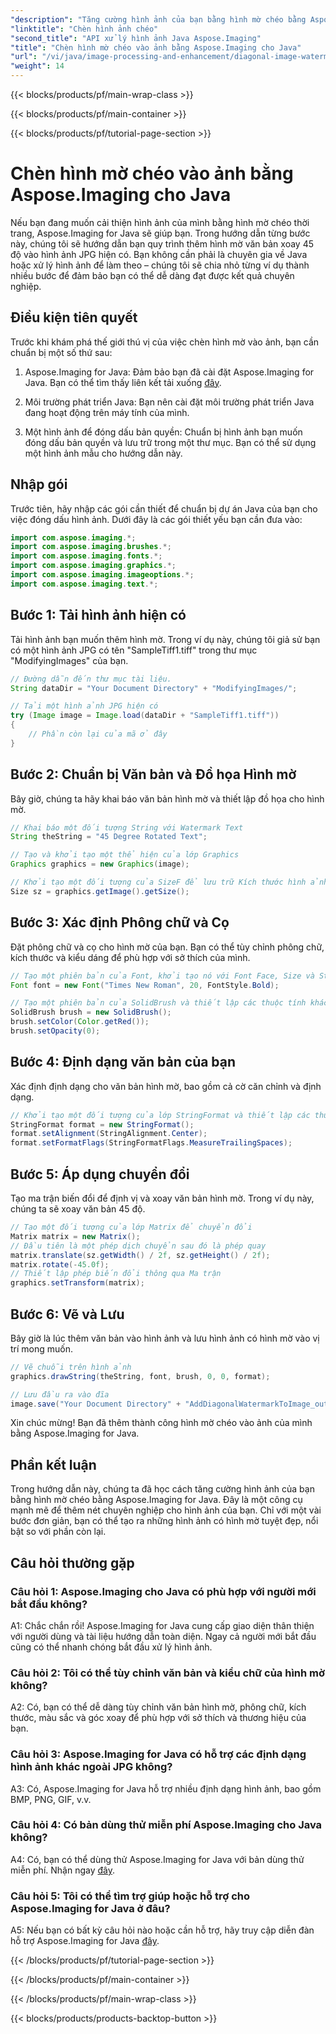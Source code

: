 ```yaml
---
"description": "Tăng cường hình ảnh của bạn bằng hình mờ chéo bằng Aspose.Imaging cho Java. Thực hiện theo hướng dẫn từng bước này và tạo hình ảnh có hình mờ tuyệt đẹp một cách dễ dàng."
"linktitle": "Chèn hình ảnh chéo"
"second_title": "API xử lý hình ảnh Java Aspose.Imaging"
"title": "Chèn hình mờ chéo vào ảnh bằng Aspose.Imaging cho Java"
"url": "/vi/java/image-processing-and-enhancement/diagonal-image-watermarking/"
"weight": 14
---
```


{{< blocks/products/pf/main-wrap-class >}}

{{< blocks/products/pf/main-container >}}

{{< blocks/products/pf/tutorial-page-section >}}

# Chèn hình mờ chéo vào ảnh bằng Aspose.Imaging cho Java


Nếu bạn đang muốn cải thiện hình ảnh của mình bằng hình mờ chéo thời trang, Aspose.Imaging for Java sẽ giúp bạn. Trong hướng dẫn từng bước này, chúng tôi sẽ hướng dẫn bạn quy trình thêm hình mờ văn bản xoay 45 độ vào hình ảnh JPG hiện có. Bạn không cần phải là chuyên gia về Java hoặc xử lý hình ảnh để làm theo – chúng tôi sẽ chia nhỏ từng ví dụ thành nhiều bước để đảm bảo bạn có thể dễ dàng đạt được kết quả chuyên nghiệp.

## Điều kiện tiên quyết

Trước khi khám phá thế giới thú vị của việc chèn hình mờ vào ảnh, bạn cần chuẩn bị một số thứ sau:

1. Aspose.Imaging for Java: Đảm bảo bạn đã cài đặt Aspose.Imaging for Java. Bạn có thể tìm thấy liên kết tải xuống [đây](https://releases.aspose.com/imaging/java/).

2. Môi trường phát triển Java: Bạn nên cài đặt môi trường phát triển Java đang hoạt động trên máy tính của mình.

3. Một hình ảnh để đóng dấu bản quyền: Chuẩn bị hình ảnh bạn muốn đóng dấu bản quyền và lưu trữ trong một thư mục. Bạn có thể sử dụng một hình ảnh mẫu cho hướng dẫn này.

## Nhập gói

Trước tiên, hãy nhập các gói cần thiết để chuẩn bị dự án Java của bạn cho việc đóng dấu hình ảnh. Dưới đây là các gói thiết yếu bạn cần đưa vào:

```java
import com.aspose.imaging.*;
import com.aspose.imaging.brushes.*;
import com.aspose.imaging.fonts.*;
import com.aspose.imaging.graphics.*;
import com.aspose.imaging.imageoptions.*;
import com.aspose.imaging.text.*;
```

## Bước 1: Tải hình ảnh hiện có

Tải hình ảnh bạn muốn thêm hình mờ. Trong ví dụ này, chúng tôi giả sử bạn có một hình ảnh JPG có tên "SampleTiff1.tiff" trong thư mục "ModifyingImages" của bạn.

```java
// Đường dẫn đến thư mục tài liệu.
String dataDir = "Your Document Directory" + "ModifyingImages/";

// Tải một hình ảnh JPG hiện có
try (Image image = Image.load(dataDir + "SampleTiff1.tiff"))
{
    // Phần còn lại của mã ở đây
}
```

## Bước 2: Chuẩn bị Văn bản và Đồ họa Hình mờ

Bây giờ, chúng ta hãy khai báo văn bản hình mờ và thiết lập đồ họa cho hình mờ.

```java
// Khai báo một đối tượng String với Watermark Text
String theString = "45 Degree Rotated Text";

// Tạo và khởi tạo một thể hiện của lớp Graphics
Graphics graphics = new Graphics(image);

// Khởi tạo một đối tượng của SizeF để lưu trữ Kích thước hình ảnh
Size sz = graphics.getImage().getSize();
```

## Bước 3: Xác định Phông chữ và Cọ

Đặt phông chữ và cọ cho hình mờ của bạn. Bạn có thể tùy chỉnh phông chữ, kích thước và kiểu dáng để phù hợp với sở thích của mình.

```java
// Tạo một phiên bản của Font, khởi tạo nó với Font Face, Size và Style
Font font = new Font("Times New Roman", 20, FontStyle.Bold);

// Tạo một phiên bản của SolidBrush và thiết lập các thuộc tính khác nhau của nó
SolidBrush brush = new SolidBrush();
brush.setColor(Color.getRed());
brush.setOpacity(0);
```

## Bước 4: Định dạng văn bản của bạn

Xác định định dạng cho văn bản hình mờ, bao gồm cả cờ căn chỉnh và định dạng.

```java
// Khởi tạo một đối tượng của lớp StringFormat và thiết lập các thuộc tính khác nhau của nó
StringFormat format = new StringFormat();
format.setAlignment(StringAlignment.Center);
format.setFormatFlags(StringFormatFlags.MeasureTrailingSpaces);
```

## Bước 5: Áp dụng chuyển đổi

Tạo ma trận biến đổi để định vị và xoay văn bản hình mờ. Trong ví dụ này, chúng ta sẽ xoay văn bản 45 độ.

```java
// Tạo một đối tượng của lớp Matrix để chuyển đổi
Matrix matrix = new Matrix();
// Đầu tiên là một phép dịch chuyển sau đó là phép quay
matrix.translate(sz.getWidth() / 2f, sz.getHeight() / 2f);
matrix.rotate(-45.0f);
// Thiết lập phép biến đổi thông qua Ma trận
graphics.setTransform(matrix);
```

## Bước 6: Vẽ và Lưu

Bây giờ là lúc thêm văn bản vào hình ảnh và lưu hình ảnh có hình mờ vào vị trí mong muốn.

```java
// Vẽ chuỗi trên hình ảnh
graphics.drawString(theString, font, brush, 0, 0, format);

// Lưu đầu ra vào đĩa
image.save("Your Document Directory" + "AddDiagonalWatermarkToImage_out.jpg");
```

Xin chúc mừng! Bạn đã thêm thành công hình mờ chéo vào ảnh của mình bằng Aspose.Imaging for Java.

## Phần kết luận

Trong hướng dẫn này, chúng ta đã học cách tăng cường hình ảnh của bạn bằng hình mờ chéo bằng Aspose.Imaging for Java. Đây là một công cụ mạnh mẽ để thêm nét chuyên nghiệp cho hình ảnh của bạn. Chỉ với một vài bước đơn giản, bạn có thể tạo ra những hình ảnh có hình mờ tuyệt đẹp, nổi bật so với phần còn lại.

## Câu hỏi thường gặp

### Câu hỏi 1: Aspose.Imaging cho Java có phù hợp với người mới bắt đầu không?

A1: Chắc chắn rồi! Aspose.Imaging for Java cung cấp giao diện thân thiện với người dùng và tài liệu hướng dẫn toàn diện. Ngay cả người mới bắt đầu cũng có thể nhanh chóng bắt đầu xử lý hình ảnh.

### Câu hỏi 2: Tôi có thể tùy chỉnh văn bản và kiểu chữ của hình mờ không?

A2: Có, bạn có thể dễ dàng tùy chỉnh văn bản hình mờ, phông chữ, kích thước, màu sắc và góc xoay để phù hợp với sở thích và thương hiệu của bạn.

### Câu hỏi 3: Aspose.Imaging for Java có hỗ trợ các định dạng hình ảnh khác ngoài JPG không?

A3: Có, Aspose.Imaging for Java hỗ trợ nhiều định dạng hình ảnh, bao gồm BMP, PNG, GIF, v.v.

### Câu hỏi 4: Có bản dùng thử miễn phí Aspose.Imaging cho Java không?

A4: Có, bạn có thể dùng thử Aspose.Imaging for Java với bản dùng thử miễn phí. Nhận ngay [đây](https://releases.aspose.com/).

### Câu hỏi 5: Tôi có thể tìm trợ giúp hoặc hỗ trợ cho Aspose.Imaging for Java ở đâu?

A5: Nếu bạn có bất kỳ câu hỏi nào hoặc cần hỗ trợ, hãy truy cập diễn đàn hỗ trợ Aspose.Imaging for Java [đây](https://forum.aspose.com/).

{{< /blocks/products/pf/tutorial-page-section >}}

{{< /blocks/products/pf/main-container >}}

{{< /blocks/products/pf/main-wrap-class >}}

{{< blocks/products/products-backtop-button >}}